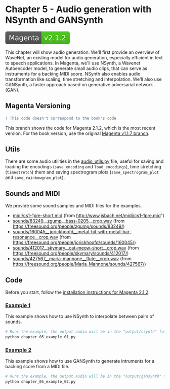 # Chapter 5 - Audio generation with NSynth and GANSynth

[![Magenta v2.1.2](../docs/magenta-v2.1.2-badge.svg)](https://github.com/magenta/magenta/releases/tag/v2.1.2)

This chapter will show audio generation. We'll first provide an overview of WaveNet, an existing model for audio generation, especially efficient in text to speech applications. In Magenta, we'll use NSynth, a Wavenet Autoencoder model, to generate small audio clips, that can serve as instruments for a backing MIDI score. NSynth also enables audio transformation like scaling, time stretching and interpolation. We'll also use GANSynth, a faster approach based on generative adversarial network (GAN).

## Magenta Versioning

```diff
! This code doesn't correspond to the book's code
```

This branch shows the code for Magenta 2.1.2, which is the most recent version. For the book version, use the original [Magenta v1.1.7 branch](https://github.com/PacktPublishing/hands-on-music-generation-with-magenta/tree/master/Chapter05).

## Utils

There are some audio utilities in the [audio_utils.py](./audio_utils.py) file, useful for saving and loading the encodings (`save_encoding` and `load_encodings`), time stretching (`timestretch`) them and saving spectrogram plots (`save_spectrogram_plot` and `save_rainbowgram_plot`).

## Sounds and MIDI

We provide some sound samples and MIDI files for the examples.

- [midi/cs1-1pre-short.mid](./midi/cs1-1pre-short.mid) (from http://www.jsbach.net/midi/cs1-1pre.mid")
- [sounds/83249__zgump__bass-0205__crop.wav](./sounds/83249__zgump__bass-0205__crop.wav) (from https://freesound.org/people/zgump/sounds/83249/)
- [sounds/160045__jorickhoofd__metal-hit-with-metal-bar-resonance__crop.wav](./sounds/160045__jorickhoofd__metal-hit-with-metal-bar-resonance__crop.wav) (from https://freesound.org/people/jorickhoofd/sounds/160045/)
- [sounds/412017__skymary__cat-meow-short__crop.wav](./sounds/412017__skymary__cat-meow-short__crop.wav) (from https://freesound.org/people/skymary/sounds/412017/)
- [sounds/427567__maria-mannone__flute__crop.wav](./sounds/427567__maria-mannone__flute__crop.wav) (from https://freesound.org/people/Maria_Mannone/sounds/427567/)

## Code

Before you start, follow the [installation instructions for Magenta 2.1.2](https://github.com/PacktPublishing/hands-on-music-generation-with-magenta/tree/master/Chapter01#installing-magenta).

### [Example 1](chapter_05_example_01.py)

This example shows how to use NSynth to interpolate between pairs of sounds.

```bash
# Runs the example, the output audio will be in the "output/nsynth" folder
python chapter_05_example_01.py
```

### [Example 2](chapter_05_example_02.py)

This example shows how to use GANSynth to generate intruments for a backing
score from a MIDI file.

```bash
# Runs the example, the output audio will be in the "output/gansynth" folder
python chapter_05_example_02.py
```
